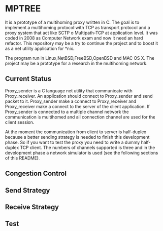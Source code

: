 # MPTREE

It is a prototype of a multihoming proxy written in C. The goal is to implement a multihoming protocol with TCP as transport protocol and a proxy system that act like SCTP o Multipath-TCP at application level. It was coded in 2008 as Computer Network exam and now it need an hard refactor. This repository may be a try to continue the project and to boost it as a net utility application for *nix. 

The program run in Linux,NetBSD,FreeBSD,OpenBSD and MAC OS X. The project may be a prototype for a research in the multihoming network.

## Current Status
Proxy_sender is a C language net utility that communicate with Proxy_receiver. An application should connect to Proxy_sender and send packet to it. Proxy_sender make a connect to Proxy_receiver and Proxy_receiver make a connect to the server of the client application. 
If Proxy_sender is connected to a multiple channel network the communication is multihomed and all connection channel are used for the client session. 

At the moment the communication from client to server is half-duplex because a better sending strategy is needed to finish this development phase. So if you want to test the proxy you need to write a dummy half-duplex TCP client. The numbers of channels supported is three and in the development phase a network simulator is used (see the following sections of this README).

## Congestion Control

## Send Strategy

## Receive Strategy


## Test
